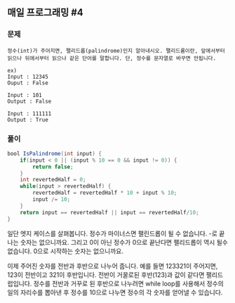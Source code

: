 ## 매일 프로그래밍 #4

### 문제

```
정수(int)가 주어지면, 팰리드롭(palindrome)인지 알아내시오. 팰리드롬이란, 앞에서부터 읽으나 뒤에서부터 읽으나 같은 단어를 말합니다. 단, 정수를 문자열로 바꾸면 안됩니다.

ex)
Input : 12345
Ouput : False

Input : 101
Output : False

Input : 111111
Output : True
```



### 풀이

```java
bool IsPalindrome(int input) {
	if(input < 0 || (input % 10 == 0 && input != 0)) {
		return false;
	}
	int revertedHalf = 0;
	while(input > revertedHalf) {
		revertedHalf = revertedHalf * 10 + input % 10;
		input /= 10;
	}
	return input == revertedHalf || input == revertedHalf/10;
}
```



일단 엣지 케이스를 살펴봅니다. 정수가 마이너스면 팰린드롭이 될 수 없습니다. -로 끝나는 숫자는 없으니까요. 그리고 0이 아닌 정수가 0으로 끝난다면 팰리드롭이 역시 될수 없습니다. 0으로 시작하는 숫자는 없으니까요.



이제 주어진 숫자를 전반과 후반으로 나누어 줍니다. 예를 들면 123321이 주어지면, 123이 전반이고 321이 후반입니다. 전반이 거꿀로된 후반(123)과 값이 같다면 팰리드럽입니다. 정수를 전반과 거꾸로 된 후반으로 나누려면 while loop를 사용해서 정수의 일의 자리수를 뽑아낸 후 정수를 10으로 나누면 정수의 각 숫자를 얻어낼 수 있습니다.